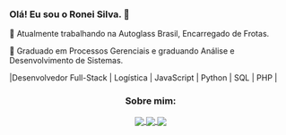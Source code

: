   ### Olá! Eu sou o Ronei Silva. 👋
 🔭 Atualmente trabalhando na Autoglass Brasil, Encarregado de Frotas. 
 
 🌱 Graduado em Processos Gerenciais e graduando Análise e Desenvolvimento de Sistemas. 
 
|Desenvolvedor Full-Stack | Logística | JavaScript | Python | SQL | PHP |

<h3 align="center">Sobre mim:</h3>

<p align="center">
  <a href="https://instagram.com/Ronei031/">
    <img
      align="center"
      src="https://img.shields.io/badge/Instagram-1C1C1C?style=for-the-badge&logo=instagram&logoColor=00FFFF"
    />
  </a>
  <a href="https://discord.gg/Ronei031#0867">
    <img
      align="center"
      src="https://img.shields.io/badge/Discord-1C1C1C?style=for-the-badge&logo=discord&logoColor=00FFFF">
  </a>
  <a href="www.linkedin.com/in/ronei031">
    <img
         align="center"
         src="https://img.shields.io/badge/LinkedIn-1C1C1C?style=for-the-badge&logo=linkedin&logoColor=00FFFF"
   </a>
